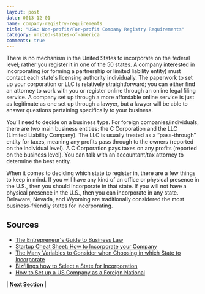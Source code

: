 ```yaml
---
layout: post
date: 0013-12-01
name: company-registry-requirements
title: "USA: Non-profit/For-profit Company Registry Requirements"
category: united-states-of-america
comments: true
---
```


There is no mechanism in the United States to incorporate on the federal level; rather you register it in one of the 50 states. A company interested in incorporating (or forming a partnership or limited liability entity) must contact each state's licensing authority individually. 
The paperwork to set up your corporation or LLC is relatively straightforward; you can either find an attorney to work with you or register online through an online legal filing service. A company set up through a more affordable online service is just as legitimate as one set up through a lawyer, but a lawyer will be able to answer questions pertaining specifically to your business.

You’ll need to decide on a business type. For foreign companies/individuals, there are two main business entities: the C Corporation and the LLC (Limited Liability Company). The LLC is usually treated as a “pass-through” entity for taxes, meaning any profits pass through to the owners (reported on the individual level). A C Corporation pays taxes on any profits (reported on the business level). You can talk with an accountant/tax attorney to determine the best entity.

When it comes to deciding which state to register in, there are a few things to keep in mind. If you will have any kind of an office or physical presence in the U.S., then you should incorporate in that state. If you will not have a physical presence in the U.S., then you can incorporate in any state. Delaware, Nevada, and Wyoming are traditionally considered the most business-friendly states for incorporating.

Sources
------ 
- [The Entrepreneur's Guide to Business Law](https://www.amazon.com/The-Entrepreneurs-Guide-Business-Law/dp/0324042914)
- [Startup Cheat Sheet: How to Incorporate your Company](https://medium.com/@tylertate/startup-cheat-sheet-how-to-incorporate-your-company-c85384e8f7a0)
- [The Many Variables to Consider when Choosing in which State to Incorporate](https://www.entrepreneur.com/article/241528)
- [Bizfilings how to Select a State for Incorporation](https://www.bizfilings.com/toolkit/research-topics/incorporating-your-business/best-state-to-incorporate)
- [How to Set up a US Company as a Foreign National](http://mashable.com/2014/09/26/incorporating-in-the-us/#oL_XywWRvZq7)


| **[Next Section](https://mimush.github.io/CryptoWikiTest.github.io//united-states-of-america/USA-team-member-requirements.html)** |



